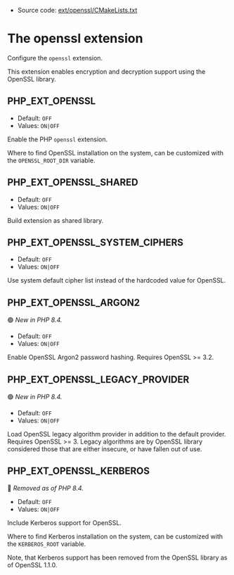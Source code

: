 <!-- This is auto-generated file. -->
* Source code: [ext/openssl/CMakeLists.txt](https://github.com/petk/php-build-system/blob/master/cmake/ext/openssl/CMakeLists.txt)

# The openssl extension

Configure the `openssl` extension.

This extension enables encryption and decryption support using the OpenSSL
library.

## PHP_EXT_OPENSSL

* Default: `OFF`
* Values: `ON|OFF`

Enable the PHP `openssl` extension.

Where to find OpenSSL installation on the system, can be customized with the
`OPENSSL_ROOT_DIR` variable.

## PHP_EXT_OPENSSL_SHARED

* Default: `OFF`
* Values: `ON|OFF`

Build extension as shared library.

## PHP_EXT_OPENSSL_SYSTEM_CIPHERS

* Default: `OFF`
* Values: `ON|OFF`

Use system default cipher list instead of the hardcoded value for OpenSSL.

## PHP_EXT_OPENSSL_ARGON2

:green_circle: *New in PHP 8.4.*

* Default: `OFF`
* Values: `ON|OFF`

Enable OpenSSL Argon2 password hashing. Requires OpenSSL >= 3.2.

## PHP_EXT_OPENSSL_LEGACY_PROVIDER

:green_circle: *New in PHP 8.4.*

* Default: `OFF`
* Values: `ON|OFF`

Load OpenSSL legacy algorithm provider in addition to the default provider.
Requires OpenSSL >= 3. Legacy algorithms are by OpenSSL library considered those
that are either insecure, or have fallen out of use.

## PHP_EXT_OPENSSL_KERBEROS

:red_circle: *Removed as of PHP 8.4.*

* Default: `OFF`
* Values: `ON|OFF`

Include Kerberos support for OpenSSL.

Where to find Kerberos installation on the system, can be customized with the
`KERBEROS_ROOT` variable.

Note, that Kerberos support has been removed from the OpenSSL library as of
OpenSSL 1.1.0.
